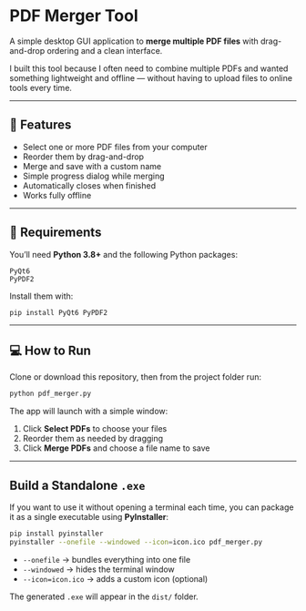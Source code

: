 # PDF Merger Tool

A simple desktop GUI application to **merge multiple PDF files** with drag-and-drop ordering and a clean interface.

I built this tool because I often need to combine multiple PDFs and wanted something lightweight and offline — without having to upload files to online tools every time.

---

## 🚀 Features

- Select one or more PDF files from your computer  
- Reorder them by drag-and-drop  
- Merge and save with a custom name  
- Simple progress dialog while merging  
- Automatically closes when finished  
- Works fully offline  

---

## 🧰 Requirements

You’ll need **Python 3.8+** and the following Python packages:

```
PyQt6
PyPDF2
````

Install them with:

```bash
pip install PyQt6 PyPDF2
````

---

## 💻 How to Run

Clone or download this repository, then from the project folder run:

```bash
python pdf_merger.py
```

The app will launch with a simple window:

1. Click **Select PDFs** to choose your files
2. Reorder them as needed by dragging
3. Click **Merge PDFs** and choose a file name to save

---

##  Build a Standalone `.exe`

If you want to use it without opening a terminal each time, you can package it as a single executable using **PyInstaller**:

```bash
pip install pyinstaller
pyinstaller --onefile --windowed --icon=icon.ico pdf_merger.py
```

* `--onefile` → bundles everything into one file
* `--windowed` → hides the terminal window
* `--icon=icon.ico` → adds a custom icon (optional)

The generated `.exe` will appear in the `dist/` folder.
```
